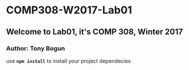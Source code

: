 # COMP308-W2017-Lab01

## Welcome to Lab01, it's COMP 308, Winter 2017

### Author: Tony Bogun

use **`npm install`** to install your project dependecies